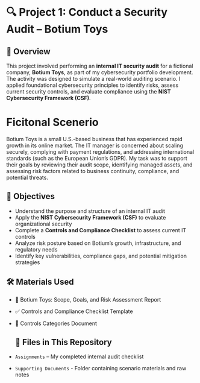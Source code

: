 # 🔍 Project 1: Conduct a Security Audit – Botium Toys

## 📘 Overview
This project involved performing an **internal IT security audit** for a fictional company, **Botium Toys**, as part of my cybersecurity portfolio development. The activity was designed to simulate a real-world auditing scenario. I applied foundational cybersecurity principles to identify risks, assess current security controls, and evaluate compliance using the **NIST Cybersecurity Framework (CSF)**.

# Ficitonal Scenerio
Botium Toys is a small U.S.-based business that has experienced rapid growth in its online market. The IT manager is concerned about scaling securely, complying with payment regulations, and addressing international standards (such as the European Union’s GDPR). My task was to support their goals by reviewing their audit scope, identifying managed assets, and assessing risk factors related to business continuity, compliance, and potential threats.

## 🧾 Objectives
- Understand the purpose and structure of an internal IT audit  
- Apply the **NIST Cybersecurity Framework (CSF)** to evaluate organizational security  
- Complete a **Controls and Compliance Checklist** to assess current IT controls  
- Analyze risk posture based on Botium’s growth, infrastructure, and regulatory needs  
- Identify key vulnerabilities, compliance gaps, and potential mitigation strategies  

## 🛠️ Materials Used
- 📄 Botium Toys: Scope, Goals, and Risk Assessment Report  
- ✅ Controls and Compliance Checklist Template  
- 🔐 Controls Categories Document

  ## 📂 Files in This Repository  
- `Assignments` – My completed internal audit checklist  
- `Supporting Documents` - Folder containing scenario materials and raw notes   
